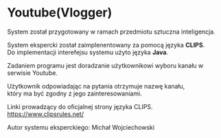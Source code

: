 # Youtube(Vlogger)

System został przygotowany w ramach przedmiotu sztuczna inteligencja.

System ekspercki został zaimplenentowany za pomocą języka **CLIPS**.
</br>
Do implementacji interefejsu systemu użyto języka **Java**.

Zadaniem programu jest doradzanie użytkownikowi
wyboru kanału w serwisie Youtube.

Użytkownik odpowiadając na pytania
otrzymuje nazwę kanału,
</br>który ma być zgodny z jego zainteresowaniami.

Linki prowadzący do oficjalnej strony języka CLIPS.
https://www.clipsrules.net/

Autor systemu eksperckiego:
Michał Wojciechowski
